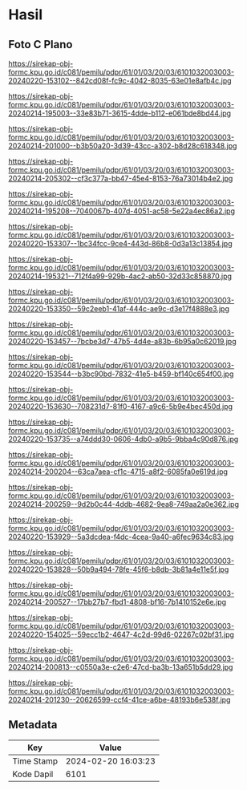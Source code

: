 # Hasil

## Foto C Plano

https://sirekap-obj-formc.kpu.go.id/c081/pemilu/pdpr/61/01/03/20/03/6101032003003-20240220-153102--842cd08f-fc9c-4042-8035-63e01e8afb4c.jpg

https://sirekap-obj-formc.kpu.go.id/c081/pemilu/pdpr/61/01/03/20/03/6101032003003-20240214-195003--33e83b71-3615-4dde-b112-e061bde8bd44.jpg

https://sirekap-obj-formc.kpu.go.id/c081/pemilu/pdpr/61/01/03/20/03/6101032003003-20240214-201000--b3b50a20-3d39-43cc-a302-b8d28c618348.jpg

https://sirekap-obj-formc.kpu.go.id/c081/pemilu/pdpr/61/01/03/20/03/6101032003003-20240214-205302--cf3c377a-bb47-45e4-8153-76a73014b4e2.jpg

https://sirekap-obj-formc.kpu.go.id/c081/pemilu/pdpr/61/01/03/20/03/6101032003003-20240214-195208--7040067b-407d-4051-ac58-5e22a4ec86a2.jpg

https://sirekap-obj-formc.kpu.go.id/c081/pemilu/pdpr/61/01/03/20/03/6101032003003-20240220-153307--1bc34fcc-9ce4-443d-86b8-0d3a13c13854.jpg

https://sirekap-obj-formc.kpu.go.id/c081/pemilu/pdpr/61/01/03/20/03/6101032003003-20240214-195321--712f4a99-929b-4ac2-ab50-32d33c858870.jpg

https://sirekap-obj-formc.kpu.go.id/c081/pemilu/pdpr/61/01/03/20/03/6101032003003-20240220-153350--59c2eeb1-41af-444c-ae9c-d3e17f4888e3.jpg

https://sirekap-obj-formc.kpu.go.id/c081/pemilu/pdpr/61/01/03/20/03/6101032003003-20240220-153457--7bcbe3d7-47b5-4d4e-a83b-6b95a0c62019.jpg

https://sirekap-obj-formc.kpu.go.id/c081/pemilu/pdpr/61/01/03/20/03/6101032003003-20240220-153544--b3bc90bd-7832-41e5-b459-bf140c654f00.jpg

https://sirekap-obj-formc.kpu.go.id/c081/pemilu/pdpr/61/01/03/20/03/6101032003003-20240220-153630--708231d7-81f0-4167-a9c6-5b9e4bec450d.jpg

https://sirekap-obj-formc.kpu.go.id/c081/pemilu/pdpr/61/01/03/20/03/6101032003003-20240220-153735--a74ddd30-0606-4db0-a9b5-9bba4c90d876.jpg

https://sirekap-obj-formc.kpu.go.id/c081/pemilu/pdpr/61/01/03/20/03/6101032003003-20240214-200204--63ca7aea-cf1c-4715-a8f2-6085fa0e619d.jpg

https://sirekap-obj-formc.kpu.go.id/c081/pemilu/pdpr/61/01/03/20/03/6101032003003-20240214-200259--9d2b0c44-4ddb-4682-9ea8-749aa2a0e362.jpg

https://sirekap-obj-formc.kpu.go.id/c081/pemilu/pdpr/61/01/03/20/03/6101032003003-20240220-153929--5a3dcdea-f4dc-4cea-9a40-a6fec9634c83.jpg

https://sirekap-obj-formc.kpu.go.id/c081/pemilu/pdpr/61/01/03/20/03/6101032003003-20240220-153828--50b9a494-78fe-45f6-b8db-3b81a4e11e5f.jpg

https://sirekap-obj-formc.kpu.go.id/c081/pemilu/pdpr/61/01/03/20/03/6101032003003-20240214-200527--17bb27b7-fbd1-4808-bf16-7b1410152e6e.jpg

https://sirekap-obj-formc.kpu.go.id/c081/pemilu/pdpr/61/01/03/20/03/6101032003003-20240220-154025--59ecc1b2-4647-4c2d-99d6-02267c02bf31.jpg

https://sirekap-obj-formc.kpu.go.id/c081/pemilu/pdpr/61/01/03/20/03/6101032003003-20240214-200813--c0550a3e-c2e6-47cd-ba3b-13a651b5dd29.jpg

https://sirekap-obj-formc.kpu.go.id/c081/pemilu/pdpr/61/01/03/20/03/6101032003003-20240214-201230--20626599-ccf4-41ce-a6be-48193b6e538f.jpg


## Metadata

| Key        | Value               |
| ---------- | ------------------- |
| Time Stamp | 2024-02-20 16:03:23 |
| Kode Dapil | 6101                |



